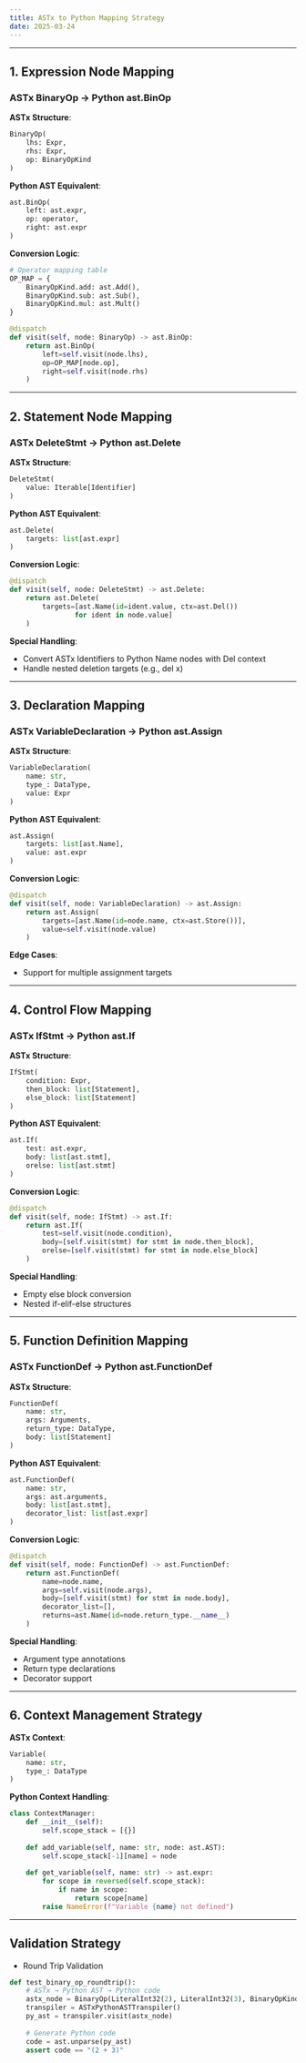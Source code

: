 ```yaml
---
title: ASTx to Python Mapping Strategy
date: 2025-03-24
---
```


---
## 1. Expression Node Mapping

### ASTx BinaryOp → Python ast.BinOp

**ASTx Structure**:

```python
BinaryOp(
    lhs: Expr,
    rhs: Expr,
    op: BinaryOpKind
)
```

**Python AST Equivalent**:

```python
ast.BinOp(
    left: ast.expr,
    op: operator,
    right: ast.expr
)
```

**Conversion Logic**:

```python
# Operator mapping table
OP_MAP = {
    BinaryOpKind.add: ast.Add(),
    BinaryOpKind.sub: ast.Sub(),
    BinaryOpKind.mul: ast.Mult()
}

@dispatch
def visit(self, node: BinaryOp) -> ast.BinOp:
    return ast.BinOp(
        left=self.visit(node.lhs),
        op=OP_MAP[node.op],
        right=self.visit(node.rhs)
    )
```


---

## 2. Statement Node Mapping

### ASTx DeleteStmt → Python ast.Delete

**ASTx Structure**:

```python
DeleteStmt(
    value: Iterable[Identifier]
)
```

**Python AST Equivalent**:

```python
ast.Delete(
    targets: list[ast.expr]
)
```

**Conversion Logic**:

```python
@dispatch
def visit(self, node: DeleteStmt) -> ast.Delete:
    return ast.Delete(
        targets=[ast.Name(id=ident.value, ctx=ast.Del()) 
                for ident in node.value]
    )
```

**Special Handling**:

- Convert ASTx Identifiers to Python Name nodes with Del context
- Handle nested deletion targets (e.g., del x)

---

## 3. Declaration Mapping

### ASTx VariableDeclaration → Python ast.Assign

**ASTx Structure**:

```python
VariableDeclaration(
    name: str,
    type_: DataType,
    value: Expr
)
```

**Python AST Equivalent**:

```python
ast.Assign(
    targets: list[ast.Name],
    value: ast.expr
)
```

**Conversion Logic**:

```python
@dispatch
def visit(self, node: VariableDeclaration) -> ast.Assign:
    return ast.Assign(
        targets=[ast.Name(id=node.name, ctx=ast.Store())],
        value=self.visit(node.value)
    )
```

**Edge Cases**:

- Support for multiple assignment targets

---

## 4. Control Flow Mapping

### ASTx IfStmt → Python ast.If

**ASTx Structure**:

```python
IfStmt(
    condition: Expr,
    then_block: list[Statement],
    else_block: list[Statement]
)
```

**Python AST Equivalent**:

```python
ast.If(
    test: ast.expr,
    body: list[ast.stmt],
    orelse: list[ast.stmt]
)
```

**Conversion Logic**:

```python
@dispatch
def visit(self, node: IfStmt) -> ast.If:
    return ast.If(
        test=self.visit(node.condition),
        body=[self.visit(stmt) for stmt in node.then_block],
        orelse=[self.visit(stmt) for stmt in node.else_block]
    )
```

**Special Handling**:

- Empty else block conversion
- Nested if-elif-else structures

---

## 5. Function Definition Mapping

### ASTx FunctionDef → Python ast.FunctionDef

**ASTx Structure**:

```python
FunctionDef(
    name: str,
    args: Arguments,
    return_type: DataType,
    body: list[Statement]
)
```

**Python AST Equivalent**:

```python
ast.FunctionDef(
    name: str,
    args: ast.arguments,
    body: list[ast.stmt],
    decorator_list: list[ast.expr]
)
```

**Conversion Logic**:

```python
@dispatch
def visit(self, node: FunctionDef) -> ast.FunctionDef:
    return ast.FunctionDef(
        name=node.name,
        args=self.visit(node.args),
        body=[self.visit(stmt) for stmt in node.body],
        decorator_list=[],
        returns=ast.Name(id=node.return_type.__name__)
    )
```

**Special Handling**:

- Argument type annotations
- Return type declarations
- Decorator support

---

## 6. Context Management Strategy

**ASTx Context**:

```python
Variable(
    name: str,
    type_: DataType
)
```

**Python Context Handling**:

```python
class ContextManager:
    def __init__(self):
        self.scope_stack = [{}]
    
    def add_variable(self, name: str, node: ast.AST):
        self.scope_stack[-1][name] = node
        
    def get_variable(self, name: str) -> ast.expr:
        for scope in reversed(self.scope_stack):
            if name in scope:
                return scope[name]
        raise NameError(f"Variable {name} not defined")
```

---

## Validation Strategy
- Round Trip Validation

```python
def test_binary_op_roundtrip():
    # ASTx → Python AST → Python code
    astx_node = BinaryOp(LiteralInt32(2), LiteralInt32(3), BinaryOpKind.add)
    transpiler = ASTxPythonASTTranspiler()
    py_ast = transpiler.visit(astx_node)
    
    # Generate Python code
    code = ast.unparse(py_ast)
    assert code == "(2 + 3)"
```


